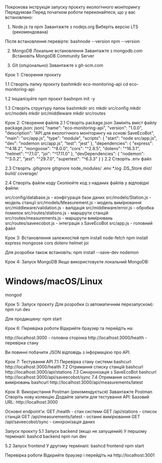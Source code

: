 Покрокова інструкція запуску проєкту екологічного моніторингу
Передумови
Перед початком роботи переконайтеся, що у вас встановлено:
1. Node.js та npm
Завантажте з nodejs.org
Виберіть версію LTS (рекомендована)

Після встановлення перевірте:
bashnode --version
npm --version

2. MongoDB
Локальне встановлення
Завантажте з mongodb.com
Встановіть MongoDB Community Server

3. Git (опціонально)
Завантажте з git-scm.com

Крок 1: Створення проєкту

1.1 Створіть папку проєкту
bashmkdir eco-monitoring-api
cd eco-monitoring-api

1.2 Ініціалізуйте npm проєкт
bashnpm init -y

1.3 Створіть структуру папок
bashmkdir src
mkdir src/config
mkdir src/models
mkdir src/middleware
mkdir src/routes

Крок 2: Створення файлів
2.1 Створіть package.json
Замініть вміст файлу package.json:
json{
  "name": "eco-monitoring-api",
  "version": "1.0.0",
  "description": "API для екологічного моніторингу на основі SaveEcoBot",
  "main": "src/app.js",
  "type": "module",
  "scripts": {
    "start": "node src/app.js",
    "dev": "nodemon src/app.js",
    "test": "jest"
  },
  "dependencies": {
    "express": "^4.18.2",
    "mongoose": "^8.0.0",
    "cors": "^2.8.5",
    "dotenv": "^16.3.1",
    "helmet": "^7.1.0",
    "joi": "^17.11.0"
  },
  "devDependencies": {
    "nodemon": "^3.0.2",
    "jest": "^29.7.0",
    "supertest": "^6.3.3"
  }
}
2.2 Створіть .env файл

2.3 Створіть .gitignore
gitignore 
node_modules/
.env
*.log
.DS_Store
dist/
build/
coverage/

2.4 Створіть файли коду
Скопіюйте код з наданих файлів у відповідні файли:

src/config/database.js - конфігурація бази даних
src/models/Station.js - модель станції
src/models/Measurement.js - модель вимірювання
src/middleware/validation.js - валідація
src/middleware/error.js - обробка помилок
src/routes/stations.js - маршрути станцій
src/routes/measurements.js - маршрути вимірювань
src/routes/saveecobot.js - інтеграція з SaveEcoBot
src/app.js - головний файл

Крок 3: Встановлення залежностей
npm install node-fetch
npm install express mongoose cors dotenv helmet joi

Для розробки також встановіть:
npm install --save-dev nodemon

Крок 4: Запуск MongoDB
Якщо використовуєте локальний MongoDB:
# Windows/macOS/Linux
mongod

Крок 5: Запуск проєкту
Для розробки (з автоматичним перезапуском):
npm run dev

Для продакшену:
npm start

Крок 6: Перевірка роботи
Відкрийте браузер та перейдіть на:

http://localhost:3000 - головна сторінка
http://localhost:3000/health - перевірка стану

Ви повинні побачити JSON відповідь з інформацією про API.

Крок 7: Тестування API
7.1 Перевірка стану системи
bashcurl http://localhost:3000/health
7.2 Отримання списку станцій
bashcurl http://localhost:3000/api/stations
7.3 Синхронізація з SaveEcoBot
bashcurl http://localhost:3000/api/saveecobot/sync
7.4 Отримання останніх вимірювань
bashcurl http://localhost:3000/api/measurements/latest

Крок 8: Використання Postman (рекомендується)
Завантажте Postman
Створіть нову колекцію
Додайте запити для тестування API:
Базовий URL: http://localhost:3000

Основні endpoint'и:
GET /health - стан системи
GET /api/stations - список станцій
GET /api/measurements/latest - останні вимірювання
GET /api/saveecobot/sync - синхронізація даних



Запуск проєкту
5.1 Запуск backend (якщо не запущений)
У першому терміналі:
bashcd backend
npm run dev

5.2 Запуск frontend
У другому терміналі:
bashcd frontend
npm start

Перевірка роботи
Відкрийте браузер і перейдіть на http://localhost:3001
